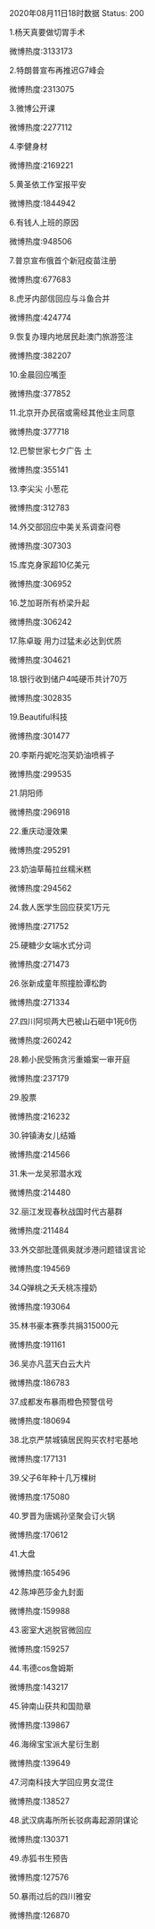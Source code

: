 2020年08月11日18时数据
Status: 200

1.杨天真要做切胃手术

微博热度:3133173

2.特朗普宣布再推迟G7峰会

微博热度:2313075

3.微博公开课

微博热度:2277112

4.李健身材

微博热度:2169221

5.黄圣依工作室报平安

微博热度:1844942

6.有钱人上班的原因

微博热度:948506

7.普京宣布俄首个新冠疫苗注册

微博热度:677683

8.虎牙内部信回应与斗鱼合并

微博热度:424774

9.恢复办理内地居民赴澳门旅游签注

微博热度:382207

10.金晨回应嘴歪

微博热度:377852

11.北京开办民宿或需经其他业主同意

微博热度:377718

12.巴黎世家七夕广告 土

微博热度:355141

13.李尖尖 小葱花

微博热度:312783

14.外交部回应中美关系调查问卷

微博热度:307303

15.库克身家超10亿美元

微博热度:306952

16.芝加哥所有桥梁升起

微博热度:306242

17.陈卓璇 用力过猛未必达到优质

微博热度:304621

18.银行收到储户4吨硬币共计70万

微博热度:302835

19.Beautiful科技

微博热度:301477

20.李斯丹妮吃泡芙奶油喷裤子

微博热度:299535

21.阴阳师

微博热度:296918

22.重庆动漫效果

微博热度:295291

23.奶油草莓拉丝糯米糕

微博热度:294562

24.救人医学生回应获奖1万元

微博热度:271752

25.硬糖少女端水式分词

微博热度:271473

26.张新成童年照撞脸谭松韵

微博热度:271334

27.四川阿坝两大巴被山石砸中1死6伤

微博热度:260242

28.赖小民受贿贪污重婚案一审开庭

微博热度:237179

29.股票

微博热度:216232

30.钟镇涛女儿结婚

微博热度:214566

31.朱一龙吴邪潜水戏

微博热度:214480

32.丽江发现春秋战国时代古墓群

微博热度:211484

33.外交部批蓬佩奥就涉港问题错误言论

微博热度:194569

34.Q弹桃之夭夭桃冻撞奶

微博热度:193064

35.林书豪本赛季共捐315000元

微博热度:191161

36.吴亦凡蓝天白云大片

微博热度:186783

37.成都发布暴雨橙色预警信号

微博热度:180694

38.北京严禁城镇居民购买农村宅基地

微博热度:177131

39.父子6年种十几万棵树

微博热度:175080

40.罗晋为唐嫣孙坚聚会订火锅

微博热度:170612

41.大盘

微博热度:165496

42.陈坤芭莎金九封面

微博热度:159988

43.密室大逃脱官微回应

微博热度:159257

44.韦德cos詹姆斯

微博热度:143217

45.钟南山获共和国勋章

微博热度:139867

46.海绵宝宝派大星衍生剧

微博热度:139649

47.河南科技大学回应男女混住

微博热度:138527

48.武汉病毒所所长驳病毒起源阴谋论

微博热度:130371

49.赤狐书生预告

微博热度:127576

50.暴雨过后的四川雅安

微博热度:126870


